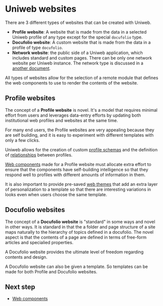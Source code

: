 # Uniweb websites

There are 3 different types of websites that can be created with Uniweb.

- **Profile website**: A website that is made from the data in a selected Uniweb profile of any type except for the special `docufolio` type.
- **Docufolio website**: A custom website that is made from the data in a profile of type `docufolio`.
- **Network website**: the public side of a Uniweb application, which includes standard and custom pages. There can be only one network website per Uniweb instance. The network type is discussed in a [another document](https://github.com/uniwebcms/app-components-template/blob/main/README.md).

All types of websites allow for the selection of a remote module that defines the web components to use to render the contents of the website.

## Profile websites

The concept of a **Profile website** is novel. It's a model that requires minimal effort from users and leverages data-entry efforts by updating both institutional web profiles and websites at the same time.

For many end users, the Profile websites are very appealing because they are self building, and it is easy to experiment with different templates with only a few clicks.

Uniweb allows for the creation of custom [profile schemas](schemas.md) and the definition of [relationships](relationships.md) between profiles.

[Web components](components.md) made for a Profile website must allocate extra effort to ensure that the  components have self-building intelligence so that they respond well to profiles with different amounts of information in them. 

It is also important to provide pre-saved [web themes](webthemes.md) that add an extra layer of personalization to a template so that there are interesting variations in looks even when users choose the same template.

## Docufolio websites

The concept of a **Docufolio website** is "standard" in some ways and novel in other ways. It is standard in that the a folder and page structure of a site maps naturally to the hierarchy of topics defined in a docufolio. The novel aspect is that the contents of a page are defined in terms of free-form articles and specialied properties.

A Docufolio website provides the ultimate level of freedom regarding contents and design.

A Docufolio website can also be given a template. So templates can be made for both Profile and Docufolio websites.

## Next step

- [Web components](components.md)